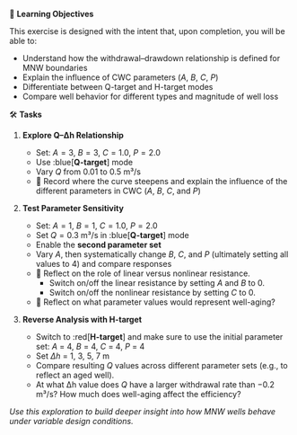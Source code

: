 🎯 **Learning Objectives**

This exercise is designed with the intent that, upon completion, you will be able to:

- Understand how the withdrawal–drawdown relationship is defined for MNW boundaries
- Explain the influence of CWC parameters ($A$, $B$, $C$, $P$)
- Differentiate between Q-target and H-target modes
- Compare well behavior for different types and magnitude of well loss 

🛠️ **Tasks**

1. **Explore Q–Δh Relationship**
   * Set: $A = 3$, $B = 3$, $C = 1.0$, $P = 2.0$
   * Use :blue[**Q-target**] mode
   * Vary $Q$ from $0.01$ to $0.5$ m³/s
   * 📝 Record where the curve steepens and explain the influence of the different parameters in CWC ($A$, $B$, $C$, and $P$)

2. **Test Parameter Sensitivity**
   * Set: $A = 1$, $B = 1$, $C = 1.0$, $P = 2.0$
   * Set $Q = 0.3$ m³/s in :blue[**Q-target**] mode
   * Enable the **second parameter set** 
   * Vary $A$, then systematically change $B$, $C$, and $P$ (ultimately setting all values to 4) and compare responses
   * 💭 Reflect on the role of linear versus nonlinear resistance.
       * Switch on/off the linear resistance by setting $A$ and $B$ to $0$.
       * Switch on/off the nonlinear resistance by setting $C$ to $0$.
   * 💭 Reflect on what parameter values would represent well-aging?

3. **Reverse Analysis with H-target**
   * Switch to :red[**H-target**] and make sure to use the initial parameter set: $A$ = $4$, $B$ = $4$, $C$ = $4$, $P$ = $4$
   * Set $Δh$ = $1$, $3$, $5$, $7$ m
   * Compare resulting $Q$ values across different parameter sets (e.g., to reflect an aged well).
   * At what Δh value does $Q$ have a larger withdrawal rate than $-0.2$ m³/s? How much does well-aging affect the efficiency?

_Use this exploration to build deeper insight into how MNW wells behave under variable design conditions._